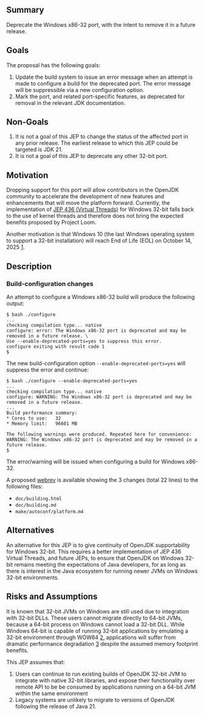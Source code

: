 Summary
-------

Deprecate the Windows x86-32 port, with the intent to remove it in a future release.

Goals
-----

The proposal has the following goals:

1. Update the build system to issue an error message when an attempt is made to configure a build for the deprecated port. The error message will be suppressible via a new configuration option.
1. Mark the port, and related port-specific features, as deprecated for removal in the relevant JDK documentation.

Non-Goals
---------

1. It is not a goal of this JEP to change the status of the affected port in any prior release. The earliest release to which this JEP could be targeted is JDK 21.
1. It is not a goal of this JEP to deprecate any other 32-bit port.

Motivation
----------

Dropping support for this port will allow contributors in the OpenJDK community to accelerate the development of new features and enhancements that will move the platform forward. Currently, the implementation of [JEP 436 (Virtual Threads)][j436] for Windows 32-bit falls back to the use of kernel threads and therefore does not bring the expected benefits proposed by Project Loom.

Another motivation is that Windows 10 (the last Windows operating system to support a 32-bit installation) will reach End of Life (EOL) on October 14, 2025 [1][1].

Description
-----------

### Build-configuration changes

An attempt to configure a Windows x86-32 build will produce the following output:

```
$ bash ./configure
...
checking compilation type... native
configure: error: The Windows x86-32 port is deprecated and may be removed in a future release. \
Use --enable-deprecated-ports=yes to suppress this error.
configure exiting with result code 1
$
```

The new build-configuration option `--enable-deprecated-ports=yes` will suppress the error and continue:

```
$ bash ./configure --enable-deprecated-ports=yes
...
checking compilation type... native
configure: WARNING: The Windows x86-32 port is deprecated and may be removed in a future release.
...
Build performance summary:
* Cores to use:   32
* Memory limit:   96601 MB

The following warnings were produced. Repeated here for convenience:
WARNING: The Windows x86-32 port is deprecated and may be removed in a future release.
$
```

The error/warning will be issued when configuring a build for Windows x86-32.

A proposed [webrev][webrev] is available showing the 3 changes (total 22 lines) to the following files:

- `doc/building.html`
- `doc/building.md`
- `make/autoconf/platform.m4`

Alternatives
------------

An alternative for this JEP is to give continuity of OpenJDK supportability for Windows 32-bit. This requires a better implementation of JEP 436 Virtual Threads, and future JEPs, to ensure that OpenJDK on Windows 32-bit remains meeting the expectations of Java developers, for as long as there is interest in the Java ecosystem for running newer JVMs on Windows 32-bit environments.

Risks and Assumptions
---------------------

It is known that 32-bit JVMs on Windows are still used due to integration with 32-bit DLLs. These users cannot migrate directly to 64-bit JVMs, because a 64-bit process on Windows cannot load a 32-bit DLL. While Windows 64-bit is capable of running 32-bit applications by emulating a 32-bit environment through WOW64 [2][2], applications will suffer from dramatic performance degradation [3][3] despite the assumed memory footprint benefits.

This JEP assumes that:

1. Users can continue to run existing builds of OpenJDK 32-bit JVM to integrate with native 32-bit libraries, and expose their functionality over remote API to be be consumed by applications running on a 64-bit JVM within the same environment
1. Legacy systems are unlikely to migrate to versions of OpenJDK following the release of Java 21.

[1]: https://learn.microsoft.com/lifecycle/products/windows-10-home-and-pro
[2]: https://learn.microsoft.com/en-us/windows/win32/winprog64/running-32-bit-applications
[3]: https://learn.microsoft.com/en-us/troubleshoot/windows-server/performance/compatibility-limitations-32-bit-programs-64-bit-system#program-performance-considerations
[j362]: https://openjdk.org/jeps/362
[j436]: https://openjdk.org/jeps/436
[webrev]: https://microsoft.github.io/openjdk-proposals/deprecate_32_bit/webrev/
